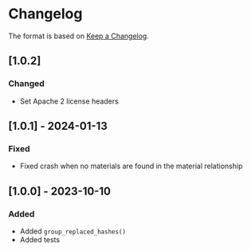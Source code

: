﻿# Changelog
The format is based on [Keep a Changelog](https://keepachangelog.com/en/1.0.0/).

## [1.0.2]
### Changed
- Set Apache 2 license headers

## [1.0.1] - 2024-01-13
### Fixed
- Fixed crash when no materials are found in the material relationship

## [1.0.0] - 2023-10-10
### Added
- Added `group_replaced_hashes()`
- Added tests
